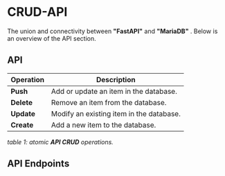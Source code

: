 # CRUD-API

The union and connectivity between **"FastAPI"** and **"MariaDB"** . Below is an overview of the API section.

## API

| Operation | Description |
|-----------|-------------|
| **Push**  | Add or update an item in the database. |
| **Delete**| Remove an item from the database. |
| **Update**| Modify an existing item in the database. |
| **Create**| Add a new item to the database. |

*table 1: atomic **API CRUD** operations.*

## API Endpoints
